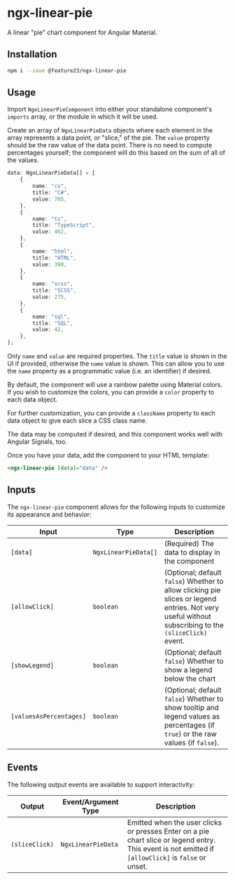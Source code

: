 # ngx-linear-pie

A linear "pie" chart component for Angular Material.

## Installation

```bash
npm i --save @feature23/ngx-linear-pie
```

## Usage

Import `NgxLinearPieComponent` into either your standalone component's `imports` array, or the module in which it will be used.

Create an array of `NgxLinearPieData` objects where each element in the array represents a data point, or "slice," of the pie. The `value` property should be the raw value of the data point. There is no need to compute percentages yourself; the component will do this based on the sum of all of the values.

```ts
data: NgxLinearPieData[] = [
    { 
        name: "cs", 
        title: "C#", 
        value: 705,
    },
    { 
        name: "ts", 
        title: "TypeScript", 
        value: 462,
    },
    { 
        name: "html", 
        title: "HTML",
        value: 390,
    },
    { 
        name: "scss", 
        title: "SCSS",
        value: 275,
    },
    { 
        name: "sql", 
        title: "SQL",
        value: 42, 
    },
];
```

Only `name` and `value` are required properties. The `title` value is shown in the UI if provided, otherwise the `name` value is shown. This can allow you to use the `name` property as a programmatic value (i.e. an identifier) if desired.

By default, the component will use a rainbow palette using Material colors. If you wish to customize the colors, you can provide a `color` property to each data object.

For further customization, you can provide a `className` property to each data object to give each slice a CSS class name.

The data may be computed if desired, and this component works well with Angular Signals, too.

Once you have your data, add the component to your HTML template:

```html
<ngx-linear-pie [data]="data" />
```

## Inputs

The `ngx-linear-pie` component allows for the following inputs to customize its appearance and behavior:

| Input | Type | Description |
| --- | --- | --- |
| `[data]` | `NgxLinearPieData[]` | (Required) The data to display in the component |
 | `[allowClick]` | `boolean` | (Optional; default `false`) Whether to allow clicking pie slices or legend entries. Not very useful without subscribing to the `(sliceClick)` event. |
| `[showLegend]` | `boolean` | (Optional; default `false`) Whether to show a legend below the chart |
| `[valuesAsPercentages]` | `boolean` | (Optional; default `false`) Whether to show tooltip and legend values as percentages (if `true`) or the raw values (if `false`).

## Events

The following output events are available to support interactivity:

| Output | Event/Argument Type | Description |
| --- | --- | --- |
| `(sliceClick)` | `NgxLinearPieData` | Emitted when the user clicks or presses Enter on a pie chart slice or legend entry. This event is not emitted if `[allowClick]` is `false` or unset. |
